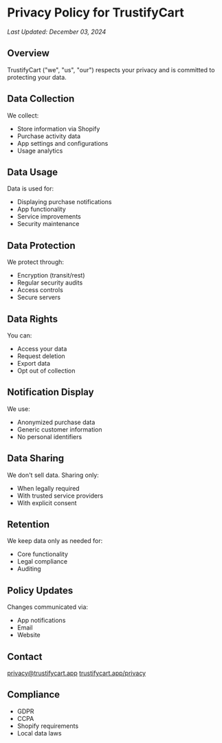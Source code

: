 # Privacy Policy for TrustifyCart

_Last Updated: December 03, 2024_

## Overview
TrustifyCart ("we", "us", "our") respects your privacy and is committed to protecting your data.

## Data Collection
We collect:
- Store information via Shopify
- Purchase activity data
- App settings and configurations
- Usage analytics

## Data Usage
Data is used for:
- Displaying purchase notifications
- App functionality
- Service improvements
- Security maintenance

## Data Protection
We protect through:
- Encryption (transit/rest)
- Regular security audits
- Access controls
- Secure servers

## Data Rights
You can:
- Access your data
- Request deletion
- Export data
- Opt out of collection

## Notification Display
We use:
- Anonymized purchase data
- Generic customer information
- No personal identifiers

## Data Sharing
We don't sell data. Sharing only:
- When legally required
- With trusted service providers
- With explicit consent

## Retention
We keep data only as needed for:
- Core functionality
- Legal compliance
- Auditing

## Policy Updates
Changes communicated via:
- App notifications
- Email
- Website

## Contact
privacy@trustifycart.app
[trustifycart.app/privacy](https://trustifycart.app/privacy)

## Compliance
- GDPR
- CCPA
- Shopify requirements
- Local data laws
